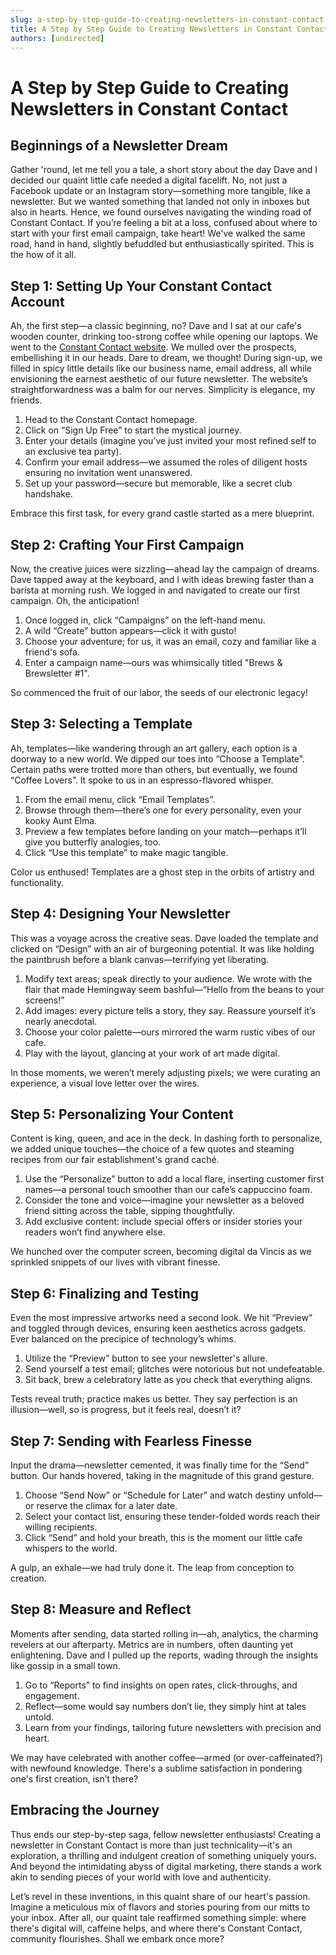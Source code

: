 ```yaml
---
slug: a-step-by-step-guide-to-creating-newsletters-in-constant-contact
title: A Step by Step Guide to Creating Newsletters in Constant Contact
authors: [undirected]
---
```



# A Step by Step Guide to Creating Newsletters in Constant Contact

## Beginnings of a Newsletter Dream

Gather 'round, let me tell you a tale, a short story about the day Dave and I decided our quaint little cafe needed a digital facelift. No, not just a Facebook update or an Instagram story—something more tangible, like a newsletter. But we wanted something that landed not only in inboxes but also in hearts. Hence, we found ourselves navigating the winding road of Constant Contact. If you’re feeling a bit at a loss, confused about where to start with your first email campaign, take heart! We've walked the same road, hand in hand, slightly befuddled but enthusiastically spirited. This is the how of it all.

## Step 1: Setting Up Your Constant Contact Account

Ah, the first step—a classic beginning, no? Dave and I sat at our cafe's wooden counter, drinking too-strong coffee while opening our laptops. We went to the [Constant Contact website](https://www.constantcontact.com/). We mulled over the prospects, embellishing it in our heads. Dare to dream, we thought! During sign-up, we filled in spicy little details like our business name, email address, all while envisioning the earnest aesthetic of our future newsletter. The website’s straightforwardness was a balm for our nerves. Simplicity is elegance, my friends.

1. Head to the Constant Contact homepage.
2. Click on “Sign Up Free” to start the mystical journey.
3. Enter your details (imagine you’ve just invited your most refined self to an exclusive tea party).
4. Confirm your email address—we assumed the roles of diligent hosts ensuring no invitation went unanswered.
5. Set up your password—secure but memorable, like a secret club handshake.

Embrace this first task, for every grand castle started as a mere blueprint.

## Step 2: Crafting Your First Campaign

Now, the creative juices were sizzling—ahead lay the campaign of dreams. Dave tapped away at the keyboard, and I with ideas brewing faster than a barista at morning rush. We logged in and navigated to create our first campaign. Oh, the anticipation!

1. Once logged in, click “Campaigns” on the left-hand menu.
2. A wild “Create” button appears—click it with gusto!
3. Choose your adventure; for us, it was an email, cozy and familiar like a friend's sofa.
4. Enter a campaign name—ours was whimsically titled "Brews & Brewsletter #1".

So commenced the fruit of our labor, the seeds of our electronic legacy!

## Step 3: Selecting a Template

Ah, templates—like wandering through an art gallery, each option is a doorway to a new world. We dipped our toes into “Choose a Template”. Certain paths were trotted more than others, but eventually, we found “Coffee Lovers”. It spoke to us in an espresso-flavored whisper.

1. From the email menu, click “Email Templates”.
2. Browse through them—there’s one for every personality, even your kooky Aunt Elma.
3. Preview a few templates before landing on your match—perhaps it’ll give you butterfly analogies, too.
4. Click “Use this template” to make magic tangible.

Color us enthused! Templates are a ghost step in the orbits of artistry and functionality.

## Step 4: Designing Your Newsletter

This was a voyage across the creative seas. Dave loaded the template and clicked on “Design” with an air of burgeoning potential. It was like holding the paintbrush before a blank canvas—terrifying yet liberating.

1. Modify text areas; speak directly to your audience. We wrote with the flair that made Hemingway seem bashful—“Hello from the beans to your screens!”
2. Add images: every picture tells a story, they say. Reassure yourself it’s nearly anecdotal.
3. Choose your color palette—ours mirrored the warm rustic vibes of our cafe.
4. Play with the layout, glancing at your work of art made digital.

In those moments, we weren’t merely adjusting pixels; we were curating an experience, a visual love letter over the wires.

## Step 5: Personalizing Your Content

Content is king, queen, and ace in the deck. In dashing forth to personalize, we added unique touches—the choice of a few quotes and steaming recipes from our fair establishment's grand caché.

1. Use the “Personalize” button to add a local flare, inserting customer first names—a personal touch smoother than our cafe’s cappuccino foam.
2. Consider the tone and voice—imagine your newsletter as a beloved friend sitting across the table, sipping thoughtfully.
3. Add exclusive content: include special offers or insider stories your readers won’t find anywhere else.

We hunched over the computer screen, becoming digital da Vincis as we sprinkled snippets of our lives with vibrant finesse.

## Step 6: Finalizing and Testing

Even the most impressive artworks need a second look. We hit “Preview” and toggled through devices, ensuring keen aesthetics across gadgets. Ever balanced on the precipice of technology’s whims.

1. Utilize the “Preview” button to see your newsletter's allure.
2. Send yourself a test email; glitches were notorious but not undefeatable.
3. Sit back, brew a celebratory latte as you check that everything aligns.

Tests reveal truth; practice makes us better. They say perfection is an illusion—well, so is progress, but it feels real, doesn’t it?

## Step 7: Sending with Fearless Finesse

Input the drama—newsletter cemented, it was finally time for the “Send” button. Our hands hovered, taking in the magnitude of this grand gesture.

1. Choose “Send Now” or “Schedule for Later” and watch destiny unfold—or reserve the climax for a later date.
2. Select your contact list, ensuring these tender-folded words reach their willing recipients.
3. Click “Send” and hold your breath, this is the moment our little cafe whispers to the world.

A gulp, an exhale—we had truly done it. The leap from conception to creation.

## Step 8: Measure and Reflect

Moments after sending, data started rolling in—ah, analytics, the charming revelers at our afterparty. Metrics are in numbers, often daunting yet enlightening. Dave and I pulled up the reports, wading through the insights like gossip in a small town.

1. Go to “Reports” to find insights on open rates, click-throughs, and engagement.
2. Reflect—some would say numbers don’t lie, they simply hint at tales untold.
3. Learn from your findings, tailoring future newsletters with precision and heart.

We may have celebrated with another coffee—armed (or over-caffeinated?) with newfound knowledge. There's a sublime satisfaction in pondering one's first creation, isn’t there?

## Embracing the Journey

Thus ends our step-by-step saga, fellow newsletter enthusiasts! Creating a newsletter in Constant Contact is more than just technicality—it's an exploration, a thrilling and indulgent creation of something uniquely yours. And beyond the intimidating abyss of digital marketing, there stands a work akin to sending pieces of your world with love and authenticity. 

Let’s revel in these inventions, in this quaint share of our heart's passion. Imagine a meticulous mix of flavors and stories pouring from our mitts to your inbox. After all, our quaint tale reaffirmed something simple: where there's digital will, caffeine helps, and where there's Constant Contact, community flourishes. Shall we embark once more?